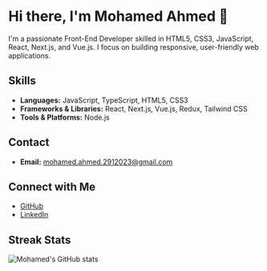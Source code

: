 # Hi there, I'm Mohamed Ahmed 👋

I'm a passionate Front-End Developer skilled in HTML5, CSS3, JavaScript, React, Next.js, and Vue.js. I focus on building responsive, user-friendly web applications.

## Skills
- **Languages:** JavaScript, TypeScript, HTML5, CSS3
- **Frameworks & Libraries:** React, Next.js, Vue.js, Redux, Tailwind CSS
- **Tools & Platforms:** Node.js

## Contact
- **Email:** mohamed.ahmed.2912023@gmail.com

## Connect with Me
- [GitHub](https://github.com/Genesis-o-0)
- [LinkedIn](https://www.linkedin.com/in/mohamed-lotfy007/)

## Streak Stats
![Mohamed's GitHub stats](https://github-readme-streak-stats.herokuapp.com/?user=genesis-o-0&)
